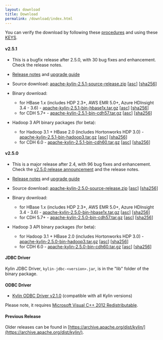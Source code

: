 ```yaml
---
layout: download
title: Download
permalink: /download/index.html
---
```


You can verify the download by following these [procedures](https://www.apache.org/info/verification.html) and using these [KEYS](https://www.apache.org/dist/kylin/KEYS).

#### v2.5.1
- This is a bugfix release after 2.5.0, with 30 bug fixes and enhancement. Check the release notes. 
- [Release notes](/docs/release_notes.html) and [upgrade guide](/docs/howto/howto_upgrade.html)
- Source download: [apache-kylin-2.5.1-source-release.zip](https://www.apache.org/dyn/closer.cgi/kylin/apache-kylin-2.5.1/apache-kylin-2.5.1-source-release.zip) \[[asc](https://www.apache.org/dist/kylin/apache-kylin-2.5.1/apache-kylin-2.5.1-source-release.zip.asc)\] \[[sha256](https://www.apache.org/dist/kylin/apache-kylin-2.5.1/apache-kylin-2.5.1-source-release.zip.sha256)\]
- Binary download:
  - for HBase 1.x (includes HDP 2.3+, AWS EMR 5.0+, Azure HDInsight 3.4 - 3.6) - [apache-kylin-2.5.1-bin-hbase1x.tar.gz](https://www.apache.org/dyn/closer.cgi/kylin/apache-kylin-2.5.1/apache-kylin-2.5.1-bin-hbase1x.tar.gz) \[[asc](https://www.apache.org/dist/kylin/apache-kylin-2.5.1/apache-kylin-2.5.1-bin-hbase1x.tar.gz.asc)\] \[[sha256](https://www.apache.org/dist/kylin/apache-kylin-2.5.1/apache-kylin-2.5.1-bin-hbase1x.tar.gz.sha256)\]
  - for CDH 5.7+ - [apache-kylin-2.5.1-bin-cdh57.tar.gz](https://www.apache.org/dyn/closer.cgi/kylin/apache-kylin-2.5.1/apache-kylin-2.5.1-bin-cdh57.tar.gz) \[[asc](https://www.apache.org/dist/kylin/apache-kylin-2.5.1/apache-kylin-2.5.1-bin-cdh57.tar.gz.asc)\] \[[sha256](https://www.apache.org/dist/kylin/apache-kylin-2.5.1/apache-kylin-2.5.1-bin-cdh57.tar.gz.sha256)\]

- Hadoop 3 API binary packages (for beta):
  - for Hadoop 3.1 + HBase 2.0 (includes Hortonworks HDP 3.0) - [apache-kylin-2.5.1-bin-hadoop3.tar.gz](https://dist.apache.org/repos/dist/dev/kylin/apache-kylin-2.5.1-rc1/apache-kylin-2.5.1-bin-hadoop3.tar.gz) \[[asc](https://dist.apache.org/repos/dist/dev/kylin/apache-kylin-2.5.1-rc1/apache-kylin-2.5.1-bin-hadoop3.tar.gz.asc)\] \[[sha256](https://dist.apache.org/repos/dist/dev/kylin/apache-kylin-2.5.1-rc1/apache-kylin-2.5.1-bin-hadoop3.tar.gz.sha256)\]
  - for CDH 6.0 - [apache-kylin-2.5.1-bin-cdh60.tar.gz](https://dist.apache.org/repos/dist/dev/kylin/apache-kylin-2.5.1-rc1/apache-kylin-2.5.1-bin-cdh60.tar.gz) \[[asc](https://dist.apache.org/repos/dist/dev/kylin/apache-kylin-2.5.1-rc1/apache-kylin-2.5.1-bin-cdh60.tar.gz.asc)\] \[[sha256](https://dist.apache.org/repos/dist/dev/kylin/apache-kylin-2.5.1-rc1/apache-kylin-2.5.1-bin-cdh60.tar.gz.sha256)\]

#### v2.5.0
- This is a major release after 2.4, with 96 bug fixes and enhancement. Check the [v2.5.0 release announcement](/blog/2018/09/20/release-v2.5.0/) and the release notes. 
- [Release notes](/docs/release_notes.html) and [upgrade guide](/docs/howto/howto_upgrade.html)
- Source download: [apache-kylin-2.5.0-source-release.zip](https://www.apache.org/dyn/closer.cgi/kylin/apache-kylin-2.5.0/apache-kylin-2.5.0-source-release.zip) \[[asc](https://www.apache.org/dist/kylin/apache-kylin-2.5.0/apache-kylin-2.5.0-source-release.zip.asc)\] \[[sha256](https://www.apache.org/dist/kylin/apache-kylin-2.5.0/apache-kylin-2.5.0-source-release.zip.sha256)\]
- Binary download:
  - for HBase 1.x (includes HDP 2.3+, AWS EMR 5.0+, Azure HDInsight 3.4 - 3.6) - [apache-kylin-2.5.0-bin-hbase1x.tar.gz](https://www.apache.org/dyn/closer.cgi/kylin/apache-kylin-2.5.0/apache-kylin-2.5.0-bin-hbase1x.tar.gz) \[[asc](https://www.apache.org/dist/kylin/apache-kylin-2.5.0/apache-kylin-2.5.0-bin-hbase1x.tar.gz.asc)\] \[[sha256](https://www.apache.org/dist/kylin/apache-kylin-2.5.0/apache-kylin-2.5.0-bin-hbase1x.tar.gz.sha256)\]
  - for CDH 5.7+ - [apache-kylin-2.5.0-bin-cdh57.tar.gz](https://www.apache.org/dyn/closer.cgi/kylin/apache-kylin-2.5.0/apache-kylin-2.5.0-bin-cdh57.tar.gz) \[[asc](https://www.apache.org/dist/kylin/apache-kylin-2.5.0/apache-kylin-2.5.0-bin-cdh57.tar.gz.asc)\] \[[sha256](https://www.apache.org/dist/kylin/apache-kylin-2.5.0/apache-kylin-2.5.0-bin-cdh57.tar.gz.sha256)\]

- Hadoop 3 API binary packages (for beta):
  - for Hadoop 3.1 + HBase 2.0 (includes Hortonworks HDP 3.0) - [apache-kylin-2.5.0-bin-hadoop3.tar.gz](https://dist.apache.org/repos/dist/dev/kylin/apache-kylin-2.5.0-rc2/apache-kylin-2.5.0-bin-hadoop3.tar.gz) \[[asc](https://dist.apache.org/repos/dist/dev/kylin/apache-kylin-2.5.0-rc2/apache-kylin-2.5.0-bin-hadoop3.tar.gz.asc)\] \[[sha256](https://dist.apache.org/repos/dist/dev/kylin/apache-kylin-2.5.0-rc2/apache-kylin-2.5.0-bin-hadoop3.tar.gz.sha256)\]
  - for CDH 6.0 - [apache-kylin-2.5.0-bin-cdh60.tar.gz](https://dist.apache.org/repos/dist/dev/kylin/apache-kylin-2.5.0-rc2/apache-kylin-2.5.0-bin-cdh60.tar.gz) \[[asc](https://dist.apache.org/repos/dist/dev/kylin/apache-kylin-2.5.0-rc2/apache-kylin-2.5.0-bin-cdh60.tar.gz.asc)\] \[[sha256](https://dist.apache.org/repos/dist/dev/kylin/apache-kylin-2.5.0-rc2/apache-kylin-2.5.0-bin-cdh60.tar.gz.sha256)\]


#### JDBC Driver

Kylin JDBC Driver, `kylin-jdbc-<version>.jar`, is in the "lib" folder of the binary package.

#### ODBC Driver

* [Kylin ODBC Driver v2.1.0](http://kylin.apache.org/download/KylinODBCDriver-2.1.0.zip) (compatible with all Kylin versions)

Please note, it requires [Microsoft Visual C++ 2012 Redistributable](http://www.microsoft.com/en-us/download/details.aspx?id=30679). 

#### Previous Release

Older releases can be found in [https://archive.apache.org/dist/kylin/](https://archive.apache.org/dist/kylin/).
